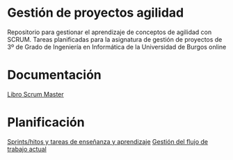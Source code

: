 # Gestión de proyectos agilidad
Repositorio para gestionar el aprendizaje de conceptos de agilidad con SCRUM.
Tareas planificadas para la asignatura de gestión de proyectos de 3º de Grado de Ingeniería en Informática de la Universidad de Burgos online

# Documentación 

[Libro Scrum Master](https://www.scrummanager.net/bok/index.php?title=Scrum_Manager_BoK)

# Planificación
[Sprints/hitos y tareas de enseñanza y aprendizaje](https://github.com/clopezno/Gespro-agilidad/milestones)
[Gestión del flujo de trabajo actual](https://github.com/clopezno/Gespro-agilidad/projects)
